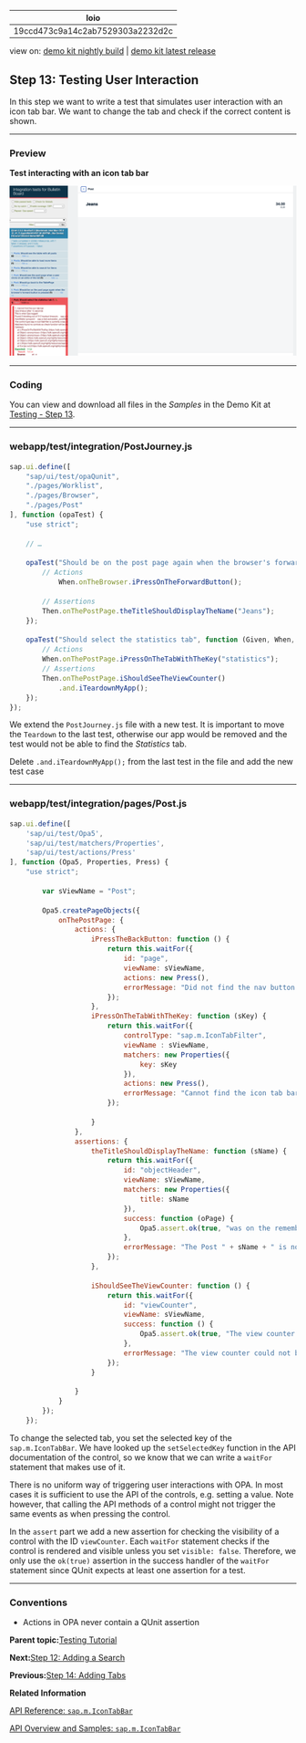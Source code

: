 <!-- loio19ccd473c9a14c2ab7529303a2232d2c -->

| loio |
| -----|
| 19ccd473c9a14c2ab7529303a2232d2c |

<div id="loio">

view on: [demo kit nightly build](https://sdk.openui5.org/nightly/#/topic/19ccd473c9a14c2ab7529303a2232d2c) | [demo kit latest release](https://sdk.openui5.org/topic/19ccd473c9a14c2ab7529303a2232d2c)</div>

## Step 13: Testing User Interaction

In this step we want to write a test that simulates user interaction with an icon tab bar. We want to change the tab and check if the correct content is shown.

***

### Preview

  
  
**Test interacting with an icon tab bar**

![](images/loioc76a7b50ffac42b29285d7f10fd605eb_LowRes.jpg "Test interacting with an icon tab bar")

***

### Coding

You can view and download all files in the *Samples* in the Demo Kit at [Testing - Step 13](https://sdk.openui5.org/entity/sap.m.tutorial.testing/sample/sap.m.tutorial.testing.13).

***

### webapp/test/integration/PostJourney.js

```js
sap.ui.define([
	"sap/ui/test/opaQunit",
	"./pages/Worklist",
	"./pages/Browser",
	"./pages/Post"
], function (opaTest) {
	"use strict";

	// …

	opaTest("Should be on the post page again when the browser's forward button is pressed", function (Given, When, Then) {
		// Actions
			When.onTheBrowser.iPressOnTheForwardButton();

		// Assertions
		Then.onThePostPage.theTitleShouldDisplayTheName("Jeans");
	});

	opaTest("Should select the statistics tab", function (Given, When, Then) {
		// Actions
		When.onThePostPage.iPressOnTheTabWithTheKey("statistics");
		// Assertions
		Then.onThePostPage.iShouldSeeTheViewCounter()
			.and.iTeardownMyApp();
	});
});
```

We extend the `PostJourney.js` file with a new test. It is important to move the `Teardown` to the last test, otherwise our app would be removed and the test would not be able to find the *Statistics* tab.

Delete `.and.iTeardownMyApp();` from the last test in the file and add the new test case

***

### webapp/test/integration/pages/Post.js

```js
sap.ui.define([
	'sap/ui/test/Opa5',
	'sap/ui/test/matchers/Properties',
	'sap/ui/test/actions/Press'
], function (Opa5, Properties, Press) {
	"use strict";
 
		var sViewName = "Post";
 
		Opa5.createPageObjects({
			onThePostPage: {
				actions: {
					iPressTheBackButton: function () {
						return this.waitFor({
							id: "page",
							viewName: sViewName,
							actions: new Press(),
							errorMessage: "Did not find the nav button on object page"
						});
					},
					iPressOnTheTabWithTheKey: function (sKey) {
						return this.waitFor({
							controlType: "sap.m.IconTabFilter",
							viewName : sViewName,
							matchers: new Properties({
								key: sKey
							}),
							actions: new Press(),
							errorMessage: "Cannot find the icon tab bar"
						});
 
					}
				},
				assertions: {
					theTitleShouldDisplayTheName: function (sName) {
						return this.waitFor({
							id: "objectHeader",
							viewName: sViewName,
							matchers: new Properties({
								title: sName
							}),
							success: function (oPage) {
								Opa5.assert.ok(true, "was on the remembered detail page");
							},
							errorMessage: "The Post " + sName + " is not shown"
						});
					},
 
					iShouldSeeTheViewCounter: function () {
						return this.waitFor({
							id: "viewCounter",
							viewName: sViewName,
							success: function () {
								Opa5.assert.ok(true, "The view counter was visible");
							},
							errorMessage: "The view counter could not be found"
						});
					}

				}
			}
		});
	});
```

To change the selected tab, you set the selected key of the `sap.m.IconTabBar`. We have looked up the `setSelectedKey` function in the API documentation of the control, so we know that we can write a `waitFor` statement that makes use of it.

There is no uniform way of triggering user interactions with OPA. In most cases it is sufficient to use the API of the controls, e.g. setting a value. Note however, that calling the API methods of a control might not trigger the same events as when pressing the control.

In the `assert` part we add a new assertion for checking the visibility of a control with the ID `viewCounter`. Each `waitFor` statement checks if the control is rendered and visible unless you set `visible: false`. Therefore, we only use the `ok(true)` assertion in the success handler of the `waitFor` statement since QUnit expects at least one assertion for a test.

***

### Conventions

-   Actions in OPA never contain a QUnit assertion


**Parent topic:**[Testing Tutorial](Testing_Tutorial_291c912.md "In this tutorial we will test application functionality with the testing tools that are delivered with OpenUI5. At different steps of this tutorial you will write tests using QUnit, OPA5, and the OData V2 mock server. Additionally, you will learn about testing strategies, Test Driven Development (TDD), and much more.")

**Next:**[Step 12: Adding a Search](Step_12_Adding_a_Search_0c270b4.md "We now add a search field to our bulletin board and define a filter that represents the search term. This is done similarly as in step 24 of the Walkthrough tutorial.")

**Previous:**[Step 14: Adding Tabs](Step_14_Adding_Tabs_6e9c6bd.md "We want to display statistics for posts, for example, how many times it was viewed. To achieve this, we implement an icon tab bar with an Info tab and a Statistics tab. The existing content should be placed on the Info tab and the view count on the Statistics tab.")

**Related Information**  


[API Reference: `sap.m.IconTabBar`](https://sdk.openui5.org/api/sap.m.IconTabBar)

[API Overview and Samples: `sap.m.IconTabBar` ](https://sdk.openui5.org/entity/sap.m.IconTabBar)

